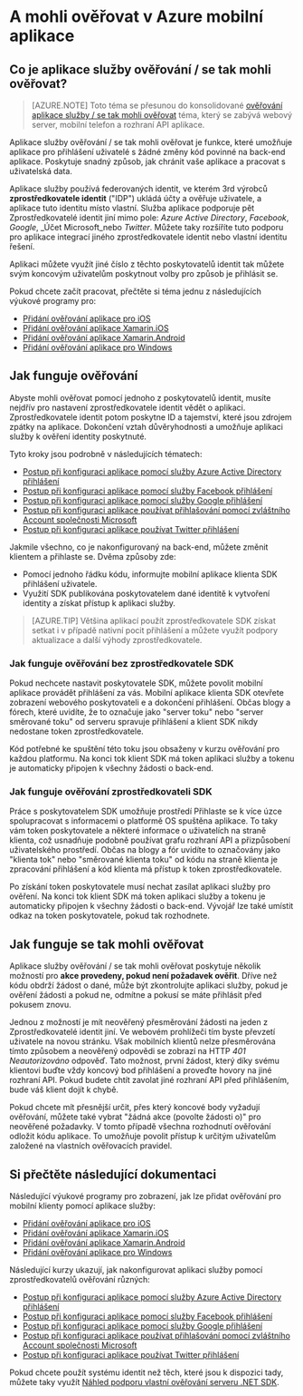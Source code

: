 <properties
    pageTitle="A mohli ověřovat v Azure mobilních aplikací | Microsoft Azure"
    description="Koncepční odkaz a základní informace o ověřování / povolení funkcí k aplikacím Mobile Azure"
    services="app-service\mobile"
    documentationCenter=""
    authors="mattchenderson"
    manager="erikre"
    editor=""/>

<tags
    ms.service="app-service-mobile"
    ms.workload="mobile"
    ms.tgt_pltfrm="na"
    ms.devlang="multiple"
    ms.topic="article"
    ms.date="10/01/2016"
    ms.author="mahender"/>

# <a name="authentication-and-authorization-in-azure-mobile-apps"></a>A mohli ověřovat v Azure mobilní aplikace

## <a name="what-is-app-service-authentication--authorization"></a>Co je aplikace služby ověřování / se tak mohli ověřovat?

> [AZURE.NOTE] Toto téma se přesunou do konsolidované [ověřování aplikace služby / se tak mohli ověřovat](../app-service/app-service-authentication-overview.md) téma, který se zabývá webový server, mobilní telefon a rozhraní API aplikace.

Aplikace služby ověřování / se tak mohli ověřovat je funkce, které umožňuje aplikace pro přihlášení uživatelé s žádné změny kód povinné na back-end aplikace. Poskytuje snadný způsob, jak chránit vaše aplikace a pracovat s uživatelská data.

Aplikace služby používá federovaných identit, ve kterém 3rd výrobců **zprostředkovatele identit** ("IDP") ukládá účty a ověřuje uživatele, a aplikace tuto identitu místo vlastní. Služba aplikace podporuje pět Zprostředkovatelé identit jiní mimo pole: _Azure Active Directory_, _Facebook_, _Google_, _Účet Microsoft_nebo _Twitter_. Můžete taky rozšíříte tuto podporu pro aplikace integrací jiného zprostředkovatele identit nebo vlastní identitu řešení.

Aplikaci můžete využít jiné číslo z těchto poskytovatelů identit tak můžete svým koncovým uživatelům poskytnout volby pro způsob je přihlásit se.

Pokud chcete začít pracovat, přečtěte si téma jednu z následujících výukové programy pro:

- [Přidání ověřování aplikace pro iOS]
- [Přidání ověřování aplikace Xamarin.iOS]
- [Přidání ověřování aplikace Xamarin.Android]
- [Přidání ověřování aplikace pro Windows]

## <a name="how-authentication-works"></a>Jak funguje ověřování

Abyste mohli ověřovat pomocí jednoho z poskytovatelů identit, musíte nejdřív pro nastavení zprostředkovatele identit vědět o aplikaci. Zprostředkovatele identit potom poskytne ID a tajemství, které jsou zdrojem zpátky na aplikace. Dokončení vztah důvěryhodnosti a umožňuje aplikaci služby k ověření identity poskytnuté.

Tyto kroky jsou podrobně v následujících tématech:

- [Postup při konfiguraci aplikace pomocí služby Azure Active Directory přihlášení]
- [Postup při konfiguraci aplikace pomocí služby Facebook přihlášení]
- [Postup při konfiguraci aplikace pomocí služby Google přihlášení]
- [Postup při konfiguraci aplikace používat přihlašování pomocí zvláštního Account společnosti Microsoft]
- [Postup při konfiguraci aplikace používat Twitter přihlášení]

Jakmile všechno, co je nakonfigurovaný na back-end, můžete změnit klientem a přihlaste se. Dvěma způsoby zde:

- Pomocí jednoho řádku kódu, informujte mobilní aplikace klienta SDK přihlášení uživatele.
- Využití SDK publikována poskytovatelem dané identitě k vytvoření identity a získat přístup k aplikaci služby.

>[AZURE.TIP] Většina aplikací použít zprostředkovatele SDK získat setkat i v případě nativní pocit přihlášení a můžete využít podpory aktualizace a další výhody zprostředkovatele.

### <a name="how-authentication-without-a-provider-sdk-works"></a>Jak funguje ověřování bez zprostředkovatele SDK

Pokud nechcete nastavit poskytovatele SDK, můžete povolit mobilní aplikace provádět přihlášení za vás. Mobilní aplikace klienta SDK otevřete zobrazení webového poskytovateli e a dokončení přihlášení. Občas blogy a fórech, které uvidíte, že to označuje jako "server toku" nebo "server směrované toku" od serveru spravuje přihlášení a klient SDK nikdy nedostane token zprostředkovatele.

Kód potřebné ke spuštění této toku jsou obsaženy v kurzu ověřování pro každou platformu. Na konci tok klient SDK má token aplikaci služby a tokenu je automaticky připojen k všechny žádosti o back-end.

### <a name="how-authentication-with-a-provider-sdk-works"></a>Jak funguje ověřování zprostředkovateli SDK

Práce s poskytovatelem SDK umožňuje prostředí Přihlaste se k více úzce spolupracovat s informacemi o platformě OS spuštěna aplikace. To taky vám token poskytovatele a některé informace o uživatelích na straně klienta, což usnadňuje podobně používat grafu rozhraní API a přizpůsobení uživatelského prostředí. Občas na blogy a fór uvidíte to označovány jako "klienta tok" nebo "směrované klienta toku" od kódu na straně klienta je zpracování přihlášení a kód klienta má přístup k token zprostředkovatele.

Po získání token poskytovatele musí nechat zasílat aplikaci služby pro ověření. Na konci tok klient SDK má token aplikaci služby a tokenu je automaticky připojen k všechny žádosti o back-end. Vývojář lze také umístit odkaz na token poskytovatele, pokud tak rozhodnete.

## <a name="how-authorization-works"></a>Jak funguje se tak mohli ověřovat

Aplikace služby ověřování / se tak mohli ověřovat poskytuje několik možností pro **akce provedeny, pokud není požadavek ověřit**. Dříve než kódu obdrží žádost o dané, může být zkontrolujte aplikaci služby, pokud je ověření žádosti a pokud ne, odmítne a pokusí se máte přihlásit před pokusem znovu.

Jednou z možností je mít neověřený přesměrování žádosti na jeden z Zprostředkovatelé identit jiní. Ve webovém prohlížeči tím byste převzetí uživatele na novou stránku. Však mobilních klientů nelze přesměrována tímto způsobem a neověřený odpovědi se zobrazí na HTTP _401 Neautorizováno_ odpověď. Tato možnost, první žádost, který díky svému klientovi buďte vždy koncový bod přihlášení a proveďte hovory na jiné rozhraní API. Pokud budete chtít zavolat jiné rozhraní API před přihlášením, bude váš klient dojít k chybě.

Pokud chcete mít přesnější určit, přes který koncové body vyžadují ověřování, můžete také vybrat "žádná akce (povolte žádosti o)" pro neověřené požadavky. V tomto případě všechna rozhodnutí ověřování odložit kódu aplikace. To umožňuje povolit přístup k určitým uživatelům založené na vlastních ověřovacích pravidel.

## <a name="documentation"></a>Si přečtěte následující dokumentaci

Následující výukové programy pro zobrazení, jak lze přidat ověřování pro mobilní klienty pomocí aplikace služby:

- [Přidání ověřování aplikace pro iOS]
- [Přidání ověřování aplikace Xamarin.iOS]
- [Přidání ověřování aplikace Xamarin.Android]
- [Přidání ověřování aplikace pro Windows]

Následující kurzy ukazují, jak nakonfigurovat aplikaci služby pomocí zprostředkovatelů ověřování různých:

- [Postup při konfiguraci aplikace pomocí služby Azure Active Directory přihlášení]
- [Postup při konfiguraci aplikace pomocí služby Facebook přihlášení]
- [Postup při konfiguraci aplikace pomocí služby Google přihlášení]
- [Postup při konfiguraci aplikace používat přihlašování pomocí zvláštního Account společnosti Microsoft]
- [Postup při konfiguraci aplikace používat Twitter přihlášení]

Pokud chcete použít systému identit než těch, které jsou k dispozici tady, můžete taky využít [Náhled podporu vlastní ověřování serveru .NET SDK](app-service-mobile-dotnet-backend-how-to-use-server-sdk.md#custom-auth).

[Přidání ověřování aplikace pro iOS]: app-service-mobile-ios-get-started-users.md
[Přidání ověřování aplikace Xamarin.iOS]: app-service-mobile-xamarin-ios-get-started-users.md
[Přidání ověřování aplikace Xamarin.Android]: app-service-mobile-xamarin-android-get-started-users.md
[Přidání ověřování aplikace pro Windows]: app-service-mobile-windows-store-dotnet-get-started-users.md

[Postup při konfiguraci aplikace pomocí služby Azure Active Directory přihlášení]: app-service-mobile-how-to-configure-active-directory-authentication.md
[Postup při konfiguraci aplikace pomocí služby Facebook přihlášení]: app-service-mobile-how-to-configure-facebook-authentication.md
[Postup při konfiguraci aplikace pomocí služby Google přihlášení]: app-service-mobile-how-to-configure-google-authentication.md
[Postup při konfiguraci aplikace používat přihlašování pomocí zvláštního Account společnosti Microsoft]: app-service-mobile-how-to-configure-microsoft-authentication.md
[Postup při konfiguraci aplikace používat Twitter přihlášení]: app-service-mobile-how-to-configure-twitter-authentication.md
